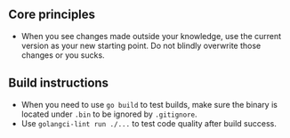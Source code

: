 ## Core principles

- When you see changes made outside your knowledge, use the current version as your new starting point. Do not blindly overwrite those changes or you sucks.

## Build instructions

- When you need to use `go build` to test builds, make sure the binary is located under `.bin` to be ignored by `.gitignore`.
- Use `golangci-lint run ./...` to test code quality after build success.
